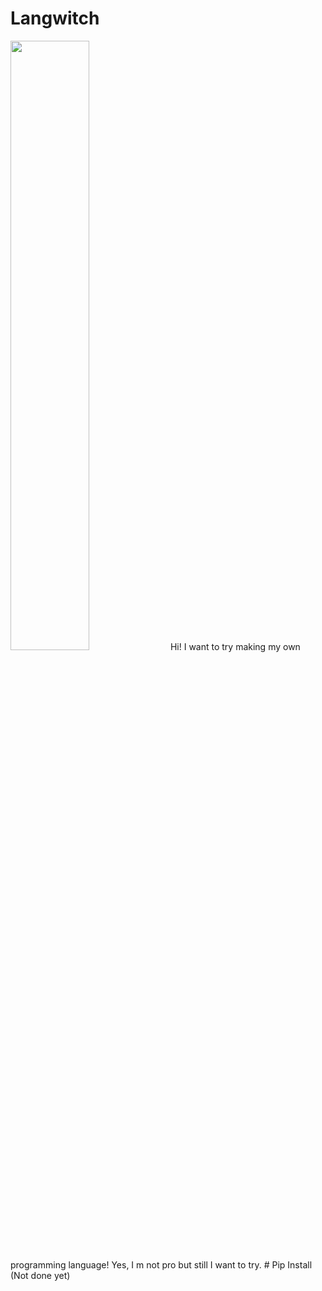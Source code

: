 # Langwitch
<img src="https://cdn.discordapp.com/attachments/732447814310821959/780667804998172672/20201124_113150.jpg" width="50%">
Hi! I want to try making my own programming language! Yes, I m not pro but still I want to try.
# Pip Install
(Not done yet)
